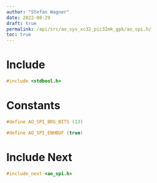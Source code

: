 ```yaml
---
author: "Stefan Wagner"
date: 2022-08-29
draft: true
permalink: /api/src/ao_sys_xc32_pic32mk_gpk/ao_spi.h/
toc: true
---
```


# Include

```c
#include <stdbool.h>
```

# Constants

```c
#define AO_SPI_BRG_BITS (13)
```

```c
#define AO_SPI_ENHBUF (true)
```

# Include Next

```c
#include_next <ao_spi.h>
```
